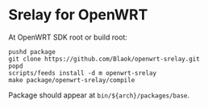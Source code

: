 # Srelay for OpenWRT

At OpenWRT SDK root or build root:

```
pushd package
git clone https://github.com/Blaok/openwrt-srelay.git
popd
scripts/feeds install -d m openwrt-srelay
make package/openwrt-srelay/compile
```

Package should appear at `bin/${arch}/packages/base`.
